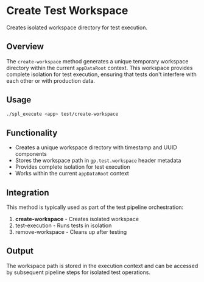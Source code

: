 # Create Test Workspace

Creates isolated workspace directory for test execution.

## Overview

The `create-workspace` method generates a unique temporary workspace directory within the current `appDataRoot` context. This workspace provides complete isolation for test execution, ensuring that tests don't interfere with each other or with production data.

## Usage

```bash
./spl_execute <app> test/create-workspace
```

## Functionality

- Creates a unique workspace directory with timestamp and UUID components
- Stores the workspace path in `gp.test.workspace` header metadata
- Provides complete isolation for test execution
- Works within the current `appDataRoot` context

## Integration

This method is typically used as part of the test pipeline orchestration:

1. **create-workspace** - Creates isolated workspace
2. test-execution - Runs tests in isolation
3. remove-workspace - Cleans up after testing

## Output

The workspace path is stored in the execution context and can be accessed by subsequent pipeline steps for isolated test operations.